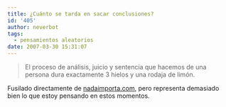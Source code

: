 ```yaml
---
title: ¿Cuánto se tarda en sacar conclusiones?
id: '405'
author: neverbot
tags:
  - pensamientos aleatorios
date: 2007-03-30 15:31:07
---
```


> El proceso de análisis, juicio y sentencia que hacemos de una persona dura exactamente 3 hielos y una rodaja de limón.

Fusilado directamente de [nadaimporta.com](http://www.nadaimporta.com/?p=409), pero representa demasiado bien lo que estoy pensando en estos momentos.